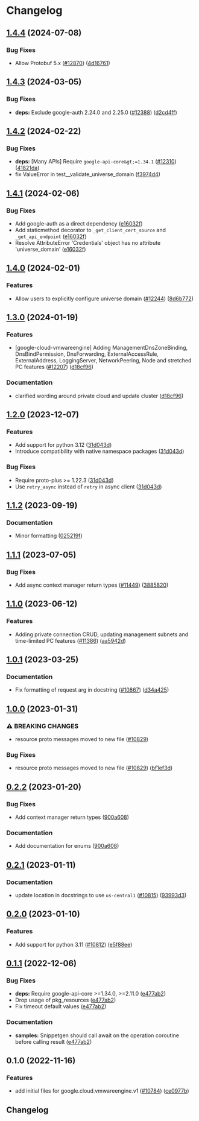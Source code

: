 # Changelog

## [1.4.4](https://github.com/googleapis/google-cloud-python/compare/google-cloud-vmwareengine-v1.4.3...google-cloud-vmwareengine-v1.4.4) (2024-07-08)


### Bug Fixes

* Allow Protobuf 5.x ([#12870](https://github.com/googleapis/google-cloud-python/issues/12870)) ([4d16761](https://github.com/googleapis/google-cloud-python/commit/4d16761640dd8e35410b3219b7d675d7668d2f88))

## [1.4.3](https://github.com/googleapis/google-cloud-python/compare/google-cloud-vmwareengine-v1.4.2...google-cloud-vmwareengine-v1.4.3) (2024-03-05)


### Bug Fixes

* **deps:** Exclude google-auth 2.24.0 and 2.25.0 ([#12388](https://github.com/googleapis/google-cloud-python/issues/12388)) ([d2cd4ff](https://github.com/googleapis/google-cloud-python/commit/d2cd4ffd12467ad512cccd7a0e9bb897ff2ce2a7))

## [1.4.2](https://github.com/googleapis/google-cloud-python/compare/google-cloud-vmwareengine-v1.4.1...google-cloud-vmwareengine-v1.4.2) (2024-02-22)


### Bug Fixes

* **deps:** [Many APIs] Require `google-api-core&gt;=1.34.1` ([#12310](https://github.com/googleapis/google-cloud-python/issues/12310)) ([41821da](https://github.com/googleapis/google-cloud-python/commit/41821da1fe08cc2aeeefc8c8f516023e4b0d0700))
* fix ValueError in test__validate_universe_domain ([f3974d4](https://github.com/googleapis/google-cloud-python/commit/f3974d46a9ba9f549e31251ebc2daeb6b9b4745a))

## [1.4.1](https://github.com/googleapis/google-cloud-python/compare/google-cloud-vmwareengine-v1.4.0...google-cloud-vmwareengine-v1.4.1) (2024-02-06)


### Bug Fixes

* Add google-auth as a direct dependency ([e16032f](https://github.com/googleapis/google-cloud-python/commit/e16032ffe9b15dfd008b51f046dbb10211356998))
* Add staticmethod decorator to `_get_client_cert_source` and `_get_api_endpoint` ([e16032f](https://github.com/googleapis/google-cloud-python/commit/e16032ffe9b15dfd008b51f046dbb10211356998))
* Resolve AttributeError 'Credentials' object has no attribute 'universe_domain' ([e16032f](https://github.com/googleapis/google-cloud-python/commit/e16032ffe9b15dfd008b51f046dbb10211356998))

## [1.4.0](https://github.com/googleapis/google-cloud-python/compare/google-cloud-vmwareengine-v1.3.0...google-cloud-vmwareengine-v1.4.0) (2024-02-01)


### Features

* Allow users to explicitly configure universe domain ([#12244](https://github.com/googleapis/google-cloud-python/issues/12244)) ([8d6b772](https://github.com/googleapis/google-cloud-python/commit/8d6b7729d93c1347529a3d34ed6266af55225578))

## [1.3.0](https://github.com/googleapis/google-cloud-python/compare/google-cloud-vmwareengine-v1.2.0...google-cloud-vmwareengine-v1.3.0) (2024-01-19)


### Features

* [google-cloud-vmwareengine] Adding ManagementDnsZoneBinding, DnsBindPermission, DnsForwarding, ExternalAccessRule, ExternalAddress, LoggingServer, NetworkPeering, Node and stretched PC features ([#12207](https://github.com/googleapis/google-cloud-python/issues/12207)) ([d18cf96](https://github.com/googleapis/google-cloud-python/commit/d18cf9674cb1d3a07cadff016f7d8ead22f194ca))


### Documentation

* clarified wording around private cloud and update cluster ([d18cf96](https://github.com/googleapis/google-cloud-python/commit/d18cf9674cb1d3a07cadff016f7d8ead22f194ca))

## [1.2.0](https://github.com/googleapis/google-cloud-python/compare/google-cloud-vmwareengine-v1.1.2...google-cloud-vmwareengine-v1.2.0) (2023-12-07)


### Features

* Add support for python 3.12 ([31d043d](https://github.com/googleapis/google-cloud-python/commit/31d043de5a0b8bd329e8d5a36e7811d5ea7bd7a1))
* Introduce compatibility with native namespace packages ([31d043d](https://github.com/googleapis/google-cloud-python/commit/31d043de5a0b8bd329e8d5a36e7811d5ea7bd7a1))


### Bug Fixes

* Require proto-plus &gt;= 1.22.3 ([31d043d](https://github.com/googleapis/google-cloud-python/commit/31d043de5a0b8bd329e8d5a36e7811d5ea7bd7a1))
* Use `retry_async` instead of `retry` in async client ([31d043d](https://github.com/googleapis/google-cloud-python/commit/31d043de5a0b8bd329e8d5a36e7811d5ea7bd7a1))

## [1.1.2](https://github.com/googleapis/google-cloud-python/compare/google-cloud-vmwareengine-v1.1.1...google-cloud-vmwareengine-v1.1.2) (2023-09-19)


### Documentation

* Minor formatting ([025219f](https://github.com/googleapis/google-cloud-python/commit/025219f5c04803651e20eae4c0186b87608f4db4))

## [1.1.1](https://github.com/googleapis/google-cloud-python/compare/google-cloud-vmwareengine-v1.1.0...google-cloud-vmwareengine-v1.1.1) (2023-07-05)


### Bug Fixes

* Add async context manager return types ([#11449](https://github.com/googleapis/google-cloud-python/issues/11449)) ([3885820](https://github.com/googleapis/google-cloud-python/commit/388582082828e22a517c4f794901ee5dcbc31bd9))

## [1.1.0](https://github.com/googleapis/google-cloud-python/compare/google-cloud-vmwareengine-v1.0.1...google-cloud-vmwareengine-v1.1.0) (2023-06-12)


### Features

* Adding private connection CRUD, updating management subnets and time-limited PC features ([#11386](https://github.com/googleapis/google-cloud-python/issues/11386)) ([aa5942d](https://github.com/googleapis/google-cloud-python/commit/aa5942d7b3259310d6bd546c2d39a6344b89a7b3))

## [1.0.1](https://github.com/googleapis/google-cloud-python/compare/google-cloud-vmwareengine-v1.0.0...google-cloud-vmwareengine-v1.0.1) (2023-03-25)


### Documentation

* Fix formatting of request arg in docstring ([#10867](https://github.com/googleapis/google-cloud-python/issues/10867)) ([d34a425](https://github.com/googleapis/google-cloud-python/commit/d34a425f7d0f02bebaf20d24b725b8c25c699697))

## [1.0.0](https://github.com/googleapis/google-cloud-python/compare/google-cloud-vmwareengine-v0.2.2...google-cloud-vmwareengine-v1.0.0) (2023-01-31)


### ⚠ BREAKING CHANGES

* resource proto messages moved to new file ([#10829](https://github.com/googleapis/google-cloud-python/issues/10829))

### Bug Fixes

* resource proto messages moved to new file ([#10829](https://github.com/googleapis/google-cloud-python/issues/10829)) ([bf1ef3d](https://github.com/googleapis/google-cloud-python/commit/bf1ef3d2db8f8cd2e88d4ab29bff73a1af3ae99c))

## [0.2.2](https://github.com/googleapis/google-cloud-python/compare/google-cloud-vmwareengine-v0.2.1...google-cloud-vmwareengine-v0.2.2) (2023-01-20)


### Bug Fixes

* Add context manager return types ([900a608](https://github.com/googleapis/google-cloud-python/commit/900a6083e59bfebf215e4e469bc842d8788bba18))


### Documentation

* Add documentation for enums ([900a608](https://github.com/googleapis/google-cloud-python/commit/900a6083e59bfebf215e4e469bc842d8788bba18))

## [0.2.1](https://github.com/googleapis/google-cloud-python/compare/google-cloud-vmwareengine-v0.2.0...google-cloud-vmwareengine-v0.2.1) (2023-01-11)


### Documentation

* update location in docstrings to use `us-central1` ([#10815](https://github.com/googleapis/google-cloud-python/issues/10815)) ([93993d3](https://github.com/googleapis/google-cloud-python/commit/93993d3ff50ea61206dd9f5db348285f9f9e49be))

## [0.2.0](https://github.com/googleapis/google-cloud-python/compare/google-cloud-vmwareengine-v0.1.1...google-cloud-vmwareengine-v0.2.0) (2023-01-10)


### Features

* Add support for python 3.11 ([#10812](https://github.com/googleapis/google-cloud-python/issues/10812)) ([e5f88ee](https://github.com/googleapis/google-cloud-python/commit/e5f88eebd47c677850d61ddc3774532723f5505e))

## [0.1.1](https://github.com/googleapis/google-cloud-python/compare/google-cloud-vmwareengine-v0.1.0...google-cloud-vmwareengine-v0.1.1) (2022-12-06)


### Bug Fixes

* **deps:** Require google-api-core &gt;=1.34.0, >=2.11.0  ([e477ab2](https://github.com/googleapis/google-cloud-python/commit/e477ab2581f44b540051dd201b9f543a30044833))
* Drop usage of pkg_resources ([e477ab2](https://github.com/googleapis/google-cloud-python/commit/e477ab2581f44b540051dd201b9f543a30044833))
* Fix timeout default values ([e477ab2](https://github.com/googleapis/google-cloud-python/commit/e477ab2581f44b540051dd201b9f543a30044833))


### Documentation

* **samples:** Snippetgen should call await on the operation coroutine before calling result ([e477ab2](https://github.com/googleapis/google-cloud-python/commit/e477ab2581f44b540051dd201b9f543a30044833))

## 0.1.0 (2022-11-16)


### Features

* add initial files for google.cloud.vmwareengine.v1 ([#10784](https://github.com/googleapis/google-cloud-python/issues/10784)) ([ce0977b](https://github.com/googleapis/google-cloud-python/commit/ce0977b9308edf91fe268a233bbb059dec12aa8d))

## Changelog
